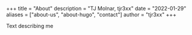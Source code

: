 +++ 
title = "About" 
description = "TJ Molnar, tjr3xx" 
date = "2022-01-29" 
aliases = ["about-us", "about-hugo", "contact"] 
author = "tjr3xx" 
+++

Text describing me